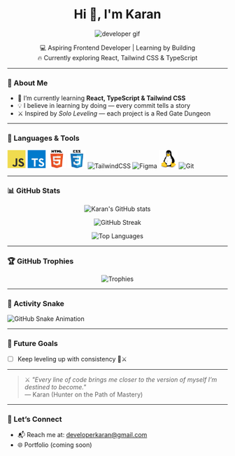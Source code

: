 <h1 align="center">Hi 👋, I'm Karan</h1>
<p align="center">
  <img src="https://media3.giphy.com/media/bGgsc5mWoryfgKBx1u/200w.gif" alt="developer gif" width="200" />
</p>

<p align="center">
  💻 Aspiring Frontend Developer | Learning by Building  
  <br/>
  🔥 Currently exploring React, Tailwind CSS & TypeScript  
</p>

---

### 🚀 About Me

- 🌱 I’m currently learning **React, TypeScript & Tailwind CSS**
- 💡 I believe in learning by doing — every commit tells a story
- ⚔️ Inspired by _Solo Leveling_ — each project is a Red Gate Dungeon

---

### 🧰 Languages & Tools

<p align="left">
  <img src="https://raw.githubusercontent.com/devicons/devicon/master/icons/javascript/javascript-original.svg" alt="JavaScript" width="42" height="42"/>
  <img src="https://raw.githubusercontent.com/devicons/devicon/master/icons/typescript/typescript-original.svg" alt="TypeScript" width="42" height="42"/>
  <img src="https://raw.githubusercontent.com/devicons/devicon/master/icons/html5/html5-original-wordmark.svg" alt="HTML5" width="42" height="42"/>
  <img src="https://raw.githubusercontent.com/devicons/devicon/master/icons/css3/css3-original-wordmark.svg" alt="CSS3" width="42" height="42"/>
  <img src="https://www.vectorlogo.zone/logos/tailwindcss/tailwindcss-icon.svg" alt="TailwindCSS" width="42" height="42"/>
  <img src="https://www.vectorlogo.zone/logos/figma/figma-icon.svg" alt="Figma" width="42" height="42"/>
  <img src="https://raw.githubusercontent.com/devicons/devicon/master/icons/linux/linux-original.svg" alt="Linux" width="42" height="42"/>
  <img src="https://www.vectorlogo.zone/logos/git-scm/git-scm-icon.svg" alt="Git" width="42" height="42"/>
</p>

---

### 📊 GitHub Stats

<p align="center">
  <img src="https://github-readme-stats.vercel.app/api?username=Developerkaranofficial&show_icons=true&theme=default" alt="Karan's GitHub stats"/>
</p>
<p align="center">
  <img src="https://github-readme-streak-stats.herokuapp.com/?user=Developerkaranofficial" alt="GitHub Streak"/>
</p>
<p align="center">
  <img src="https://github-readme-stats.vercel.app/api/top-langs?username=Developerkaranofficial&layout=compact&langs_count=6" alt="Top Languages"/>
</p>

---

### 🏆 GitHub Trophies

<p align="center">
  <img src="https://github-profile-trophy.vercel.app/?username=Developerkaranofficial&margin-w=10" alt="Trophies"/>
</p>

---

### 🐍 Activity Snake

<picture>
  <source media="(prefers-color-scheme: dark)" srcset="https://raw.githubusercontent.com/tobiasmeyhoefer/tobiasmeyhoefer/output/github-snake-dark.svg" />
  <source media="(prefers-color-scheme: light)" srcset="https://raw.githubusercontent.com/tobiasmeyhoefer/tobiasmeyhoefer/output/github-snake.svg" />
  <img alt="GitHub Snake Animation" src="https://raw.githubusercontent.com/tobiasmeyhoefer/tobiasmeyhoefer/output/github-snake.svg" />
</picture>

---

### 🧭 Future Goals

- [ ] Keep leveling up with consistency 🧠⚔️

---

> ⚔️ _"Every line of code brings me closer to the version of myself I’m destined to become."_  
> — Karan (Hunter on the Path of Mastery)

---

### 💬 Let’s Connect
- 📬 Reach me at: [developerkaran@gmail.com](mailto:developerkaran11@gmail.com)
- 🌐 Portfolio (coming soon)

